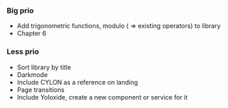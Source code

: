 ### Big prio
- Add trigonometric functions, modulo ( => existing operators) to library
- Chapter 6

### Less prio
- Sort library by title
- Darkmode
- Include CYLON as a reference on landing
- Page transitions
- Include Yoloxide, create a new component or service for it
